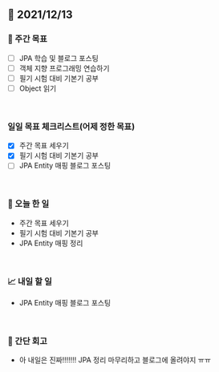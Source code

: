 ## 📅 2021/12/13


### 👏 주간 목표

- [ ] JPA 학습 및 블로그 포스팅
- [ ] 객체 지향 프로그래밍 연습하기
- [ ] 필기 시험 대비 기본기 공부
- [ ] Object 읽기

<br/>

### 일일 목표 체크리스트(어제 정한 목표)

- [x] 주간 목표 세우기
- [x] 필기 시험 대비 기본기 공부
- [ ] JPA Entity 매핑 블로그 포스팅

<br/>

### 💯 오늘 한 일

- 주간 목표 세우기
- 필기 시험 대비 기본기 공부
- JPA Entity 매핑 정리

<br/>

### 📈 내일 할 일

- JPA Entity 매핑 블로그 포스팅

<br/>

### 🤔 간단 회고

- 아 내일은 진짜!!!!!!! JPA 정리 마무리하고 블로그에 올려야지 ㅠㅠ


